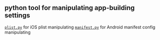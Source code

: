 ## python tool for manipulating app-building settings
[`plist.py`](https://raw.githubusercontent.com/larryhou/plist/master/plist.py) for iOS plist manipulating
[`manifest.py`](https://raw.githubusercontent.com/larryhou/plist/master/manifest.py) for Android manifest config manipulating
